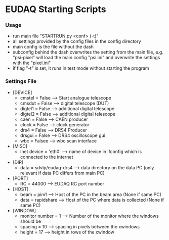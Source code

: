 # EUDAQ Starting Scripts

### Usage
 - run main file "STARTRUN.py \<conf>  (-t)"
 - all settings provided by the config files in the config directory
 - main config is the file without the dash
 - subconfig behind the dash overwrites the setting from the main file, e.g. "psi-pixel" will load the main config
   "psi.ini" and overwrite the settings with the "pixel.ini"
 - if flag "-t" is set, it runs in test mode without starting the program

### Settings File
 
 - [DEVICE]
    - cmstel = False --> Start analogue telescope
    - cmsdut = False --> digital telescope (DUT)
    - digtel1 = False --> additional digital telescope
    - digtel2 = False --> additional digital telescope
    - caen = False --> CAEN producer
    - clock = False --> clock generator
    - drs4 = False --> DRS4 Producer
    - drsgui = False --> DRS4 oscilloscope gui
    - wbc = Falsee --> wbc scan interface
 - [MISC]
    - inet device = 'eth0' --> name of device in ifconfig which is connected to the internet
 - [DIR]
    - data = sdvlp/eudaq-drs4 --> data directory on the data PC (only relevant if data PC differs from main PC)
 - [PORT]
    - RC = 44000 --> EUDAQ RC port number
 - [HOST]
    - beam = pim1 --> Host of the PC in the beam area (None if same PC)
    - data = rapidshare --> Host of the PC where data is collected (None if same PC)
 - [WINDOW]
    - monitor number = 1 --> Number of the monitor where the windows should be
    - spacing = 10 --> spacing in pixels between the xwindows
    - height = 17 --> height in rows of the xwindow